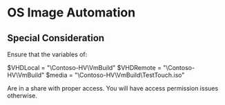# OS Image Automation

## Special Consideration

Ensure that the variables of: 

$VHDLocal = "\\Contoso-HV\VmBuild"
$VHDRemote = "\\Contoso-HV\VmBuild"
$media = "\\Contoso-HV\VmBuild\TestTouch.iso"

Are in a share with proper access. You will have access permission issues otherwise.